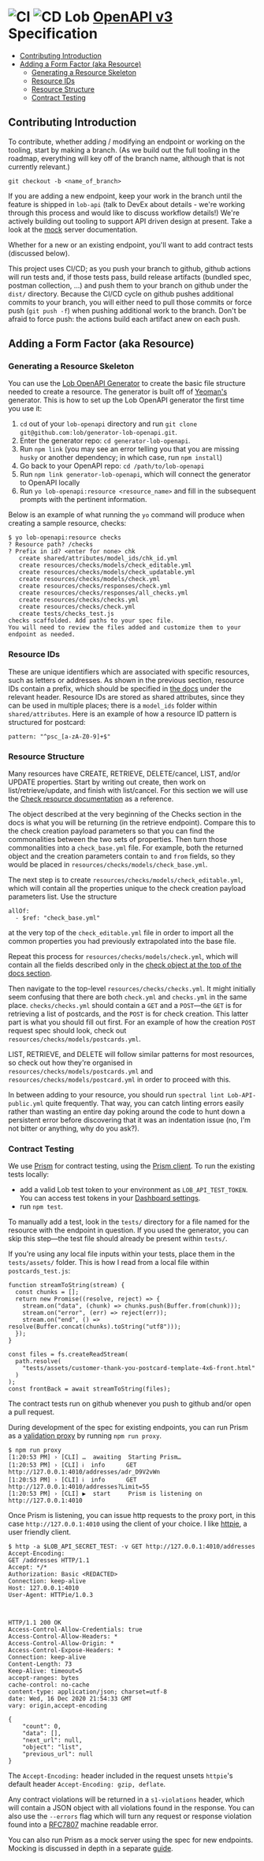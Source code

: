 # ![CI](https://github.com/lob/lob-openapi/workflows/CI/badge.svg) ![CD](https://github.com/lob/lob-openapi/workflows/CD/badge.svg) Lob [OpenAPI v3](https://github.com/OAI/OpenAPI-Specification) Specification

- [Contributing Introduction](#contributing-introduction)
- [Adding a Form Factor (aka Resource)](#adding-a-form-factor-aka-resource)
  - [Generating a Resource Skeleton](#generating-a-resource-skeleton)
  - [Resource IDs](#resource-ids)
  - [Resource Structure](#resource-structure)
  - [Contract Testing](#contract-testing)

## Contributing Introduction

To contribute, whether adding / modifying an endpoint or working on the tooling, start by making
a branch. (As we build out the full tooling in the roadmap, everything will key off of the branch
name, although that is not currently relevant.)

`git checkout -b <name_of_branch>`

If you are adding a new endpoint, keep your work in the branch until the feature is shipped in `lob-api` (talk to DevEx about details - we're working through this process and would like to discuss workflow details!) We're actively building out tooling to support API driven design at present. Take a look at the [mock](MOCKING.md) server documentation.

Whether for a new or an existing endpoint, you'll want to add contract tests (discussed below).

This project uses CI/CD; as you push your branch to github, github actions will run tests and, if
those tests pass, build release artifacts (bundled spec, postman collection, ...) and push them
to your branch on github under the `dist/` directory. Because the CI/CD cycle on github pushes
additional commits to your branch, you will either need to pull those commits or force push (`git push -f`)
when pushing additional work to the branch. Don't be afraid to force push: the actions build each
artifact anew on each push.

## Adding a Form Factor (aka Resource)

### Generating a Resource Skeleton

You can use the [Lob OpenAPI Generator](https://github.com/lob/generator-lob-openapi) to create the basic file structure needed to create a resource. The generator is built off of [Yeoman's](https://github.com/yeoman/yo) generator. This is how to set up the Lob OpenAPI generator the first time you use it:

1. `cd` out of your `lob-openapi` directory and run `git clone git@github.com:lob/generator-lob-openapi.git`.
2. Enter the generator repo: `cd generator-lob-openapi`.
3. Run `npm link` (you may see an error telling you that you are missing `husky` or another dependency; in which case, run `npm install`)
4. Go back to your OpenAPI repo: `cd /path/to/lob-openapi`
5. Run `npm link generator-lob-openapi`, which will connect the generator to OpenAPI locally
6. Run `yo lob-openapi:resource <resource_name>` and fill in the subsequent prompts with the pertinent information.

Below is an example of what running the `yo` command will produce when creating a sample resource, checks:

```
$ yo lob-openapi:resource checks
? Resource path? /checks
? Prefix in id? <enter for none> chk
   create shared/attributes/model_ids/chk_id.yml
   create resources/checks/models/check_editable.yml
   create resources/checks/models/check_updatable.yml
   create resources/checks/models/check.yml
   create resources/checks/responses/check.yml
   create resources/checks/responses/all_checks.yml
   create resources/checks/checks.yml
   create resources/checks/check.yml
   create tests/checks_test.js
checks scaffolded. Add paths to your spec file.
You will need to review the files added and customize them to your endpoint as needed.
```

### Resource IDs

These are unique identifiers which are associated with specific resources, such as letters or addresses. As shown in the previous section, resource IDs contain a prefix, which should be specified in [the docs](https://docs.lob.com/) under the relevant header. Resource IDs are stored as shared attributes, since they can be used in multiple places; there is a `model_ids` folder within `shared/attributes`. Here is an example of how a resource ID pattern is structured for postcard:

`pattern: "^psc_[a-zA-Z0-9]+$"`

### Resource Structure

Many resources have CREATE, RETRIEVE, DELETE/cancel, LIST, and/or UPDATE properties. Start by writing out create, then work on list/retrieve/update, and finish with list/cancel. For this section we will use the [Check resource documentation](https://docs.lob.com/#checks) as a reference.

The object described at the very beginning of the Checks section in the docs is what you will be returning (in the retrieve endpoint). Compare this to the check creation payload parameters so that you can find the commonalities between the two sets of properties. Then turn those commonalities into a `check_base.yml` file. For example, both the returned object and the creation parameters contain `to` and `from` fields, so they would be placed in `resources/checks/models/check_base.yml`.

The next step is to create `resources/checks/models/check_editable.yml`, which will contain all the properties unique to the check creation payload parameters list. Use the structure

```
allOf:
  - $ref: "check_base.yml"
```

at the very top of the `check_editable.yml` file in order to import all the common properties you had previously extrapolated into the base file.

Repeat this process for `resources/checks/models/check.yml`, which will contain all the fields described only in the [check object at the top of the docs section](https://docs.lob.com/#checks_object).

Then navigate to the top-level `resources/checks/checks.yml`. It might initially seem confusing that there are both `check.yml` and `checks.yml` in the same place. `checks/checks.yml` should contain a `GET` and a `POST`––the `GET` is for retrieving a list of postcards, and the `POST` is for check creation. This latter part is what you should fill out first. For an example of how the creation `POST` request spec should look, check out `resources/checks/models/postcards.yml`.

LIST, RETRIEVE, and DELETE will follow similar patterns for most resources, so check out how they're organised in `resources/checks/models/postcards.yml` and `resources/checks/models/postcard.yml` in order to proceed with this.

In between adding to your resource, you should run `spectral lint Lob-API-public.yml` quite frequently. That way, you can catch linting errors easily rather than wasting an entire day poking around the code to hunt down a persistent error before discovering that it was an indentation issue (no, I'm not bitter or anything, why do you ask?).

### Contract Testing

We use [Prism](https://meta.stoplight.io/docs/prism/README.md) for contract testing, using the [Prism client](https://meta.stoplight.io/docs/prism/docs/guides/http-client.md). To run the existing tests locally:

- add a valid Lob test token to your environment as `LOB_API_TEST_TOKEN`. You can access test tokens in your [Dashboard settings](dashboard.lob.com).
- run `npm test`.

To manually add a test, look in the `tests/` directory for a file named for the resource with
the endpoint in question. If you used the generator, you can skip this step––the test file should already be present within `tests/`.

If you're using any local file inputs within your tests, place them in the `tests/assets/` folder. This is how I read from a local file within `postcards_test.js`:

```
function streamToString(stream) {
  const chunks = [];
  return new Promise((resolve, reject) => {
    stream.on("data", (chunk) => chunks.push(Buffer.from(chunk)));
    stream.on("error", (err) => reject(err));
    stream.on("end", () => resolve(Buffer.concat(chunks).toString("utf8")));
  });
}

const files = fs.createReadStream(
  path.resolve(
    "tests/assets/customer-thank-you-postcard-template-4x6-front.html"
  )
);
const frontBack = await streamToString(files);
```

The contract tests run on github whenever you push to github and/or open a pull request.

During development of the spec for existing endpoints, you can run Prism as a [validation proxy](https://meta.stoplight.io/docs/prism/docs/getting-started/03-cli.md#proxy) by running `npm run proxy`.

```
$ npm run proxy
[1:20:53 PM] › [CLI] …  awaiting  Starting Prism…
[1:20:53 PM] › [CLI] ℹ  info      GET        http://127.0.0.1:4010/addresses/adr_D9V2vWn
[1:20:53 PM] › [CLI] ℹ  info      GET        http://127.0.0.1:4010/addresses?Limit=55
[1:20:53 PM] › [CLI] ▶  start     Prism is listening on http://127.0.0.1:4010
```

Once Prism is listening, you can issue http requests to the proxy port, in this
case `http://127.0.0.1:4010` using the client of your choice. I like
[httpie](https://httpie.io/docs#main-features), a user friendly client.

```
$ http -a $LOB_API_SECRET_TEST: -v GET http://127.0.0.1:4010/addresses Accept-Encoding:
GET /addresses HTTP/1.1
Accept: */*
Authorization: Basic <REDACTED>
Connection: keep-alive
Host: 127.0.0.1:4010
User-Agent: HTTPie/1.0.3



HTTP/1.1 200 OK
Access-Control-Allow-Credentials: true
Access-Control-Allow-Headers: *
Access-Control-Allow-Origin: *
Access-Control-Expose-Headers: *
Connection: keep-alive
Content-Length: 73
Keep-Alive: timeout=5
accept-ranges: bytes
cache-control: no-cache
content-type: application/json; charset=utf-8
date: Wed, 16 Dec 2020 21:54:33 GMT
vary: origin,accept-encoding

{
    "count": 0,
    "data": [],
    "next_url": null,
    "object": "list",
    "previous_url": null
}
```

The `Accept-Encoding:` header included in the request unsets `httpie`'s default
header `Accept-Encoding: gzip, deflate`.

Any contract violations will be returned in a `s1-violations` header, which will
contain a JSON object with all violations found in the response. You can also
use the `--errors` flag which will turn any request or response violation found
into a [RFC7807](https://tools.ietf.org/html/rfc7807) machine readable error.

You can also run Prism as a mock server using the spec for new endpoints.
Mocking is discussed in depth in a separate [guide](MOCKING.md).
